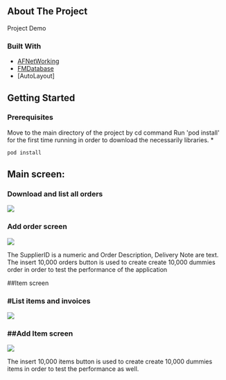 

<!-- ABOUT THE PROJECT -->
## About The Project

 Project Demo

### Built With

* [AFNetWorking](https://github.com/AFNetworking/AFNetworking)
* [FMDatabase](https://github.com/ccgus/fmdb)
* [AutoLayout]

<!-- GETTING STARTED -->
## Getting Started

### Prerequisites

Move to the main directory of the project by cd command
Run 'pod install' for the first time running in order to download the necessarily libraries.
* 
  ```sh
  pod install 
  ```

<!-- USAGE EXAMPLES -->
## Main screen:
<h3>Download and list all orders</h3>
  <a href="">
    <img src="https://i.ibb.co/H2vyPqD/Simulator-Screen-Shot-i-Phone-11-Pro-2021-09-05-at-05-20-47.png">
  </a>

<h3>Add order screen</h3>
  <a href="">
    <img src="https://i.ibb.co/Y8kwR2b/Simulator-Screen-Shot-i-Phone-11-Pro-2021-09-05-at-05-20-50.png">
  </a>

The SupplierID is a numeric and Order Description, Delivery Note are text.
The insert 10,000 orders button is used to create create 10,000 dummies order in order to test the performance of the application

##Item screen

<h3>#List items and invoices</h3>
   <a href="">
    <img src="https://i.ibb.co/fnQzsHx/Simulator-Screen-Shot-i-Phone-11-Pro-2021-09-05-at-05-21-16.png">
  </a>
<h3>##Add Item screen</h3>
   <a href="">
    <img src="https://i.ibb.co/VSZj1Pz/Simulator-Screen-Shot-i-Phone-11-Pro-2021-09-05-at-05-21-19.png">
  </a>

The insert 10,000 items button is used to create create 10,000 dummies items in order to test the performance as well.

